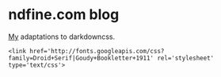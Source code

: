 # ndfine.com blog

[My](http://ndfine.com) adaptations to darkdowncss.

    <link href='http://fonts.googleapis.com/css?family=Droid+Serif|Goudy+Bookletter+1911' rel='stylesheet' type='text/css'>

